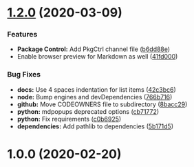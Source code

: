 # [1.2.0](https://github.com/jrappen/sublime-print/compare/1.0.0...1.2.0) (2020-03-09)

### Features

* **Package Control:** Add PkgCtrl channel file ([b6dd88e](https://github.com/jrappen/sublime-print/commit/b6dd88e9914565acef38e2033ab2ac5f8254671c))
* Enable browser preview for Markdown as well ([41fd000](https://github.com/jrappen/sublime-print/commit/41fd000e8e3c711fff2f16ea8cd6b09b428d9f40))

### Bug Fixes

* **docs:** Use 4 spaces indentation for list items ([42c3bc6](https://github.com/jrappen/sublime-print/commit/42c3bc6e13edfd648c3f01d31001355d03ec846b))
* **node:** Bump engines and devDependencies ([766b716](https://github.com/jrappen/sublime-print/commit/766b7168a181afea604962866fe2d99260bf1ef4))
* **github:** Move CODEOWNERS file to subdirectory ([8bacc29](https://github.com/jrappen/sublime-print/commit/8bacc2908547c0ac1d806f40ccd3e3f733f10624))
* **python:** mdpopups deprecated options ([cb71772](https://github.com/jrappen/sublime-print/commit/cb7177291fe665291f25250247a5a605a112cf52))
* **python:** Fix requirements ([c0b6925](https://github.com/jrappen/sublime-print/commit/c0b69256a6ab2a359fa05968ebebce1390bc3496))
* **dependencies:** Add pathlib to dependencies ([5b171d5](https://github.com/jrappen/sublime-print/commit/5b171d5e77d27a6e0322fb1838aef23e0744aca4))

# 1.0.0 (2020-02-20)

